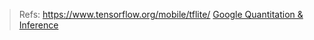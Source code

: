 

> Refs: https://www.tensorflow.org/mobile/tflite/
>       [Google Quantitation & Inference](https://github.com/phoenixtomax/phoenixtomax.github.io/blob/master/Res/Paper_2017/quantization%20and%20training%20of%20neural%20networks%20for%20efficient%20integer-arithmetic-only%20inference.pdf)
